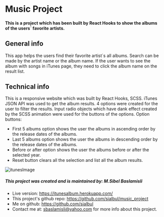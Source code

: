 # Music Project

#### This is a project which has been built by React Hooks to show the albums of the users` favorite artists.

## General info
This app helps the users find their favorite artist`s all albums. Search can be made by the artist name or the album name. If the user wants to see the album with songs in iTunes page, they need to click the album name on the result list. 	
## Technical info
This is a responsive website which was built  by React Hooks, SCSS. 
iTunes JSON API was used to get the album results. 
4 options were created for the user to filter the results. Input radio objects which have dank effect created by the SCSS animation were used for the buttons of the options. 
Option buttons:
*	First 5 albums option shows the user the albums in ascending order by the release dates of the albums. 
*	Last 5 albums option shows the user the albums in descending order by the release dates of the albums.
*	Before or after option shows the user the albums before or after the selected year.  
*	Reset button clears all the selection and list all the album results.

![itunesImage](https://user-images.githubusercontent.com/46114540/130662603-1ae18a2e-7bbb-4556-a06f-37c10a8eb327.png)

##### This project was created and is maintained by: M.Sibel Baslamisli
 * Live version: https://itunesalbum.herokuapp.com/
 * This project's github repo: https://github.com/sialbul/music_project
 * Me on github: https://github.com/sialbul
 * Contact me at: sbaslamisli@yahoo.com for more info about this project.

